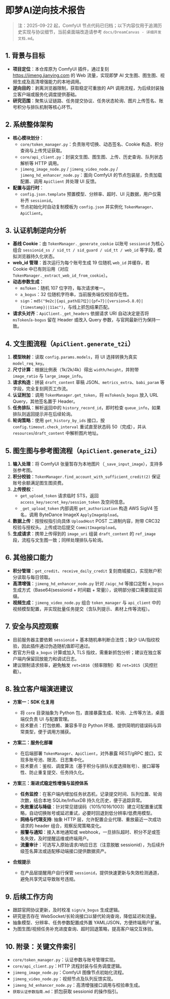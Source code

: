 # 即梦AI逆向技术报告

> 注：2025-09-22 起，ComfyUI 节点代码已归档；以下内容仅用于追溯历史实现与协议细节，当前桌面端改造请参考 `docs/DreamCanvas - 详细开发文档.md`。

## 1. 背景与目标
- **项目定位**：本仓库原为 ComfyUI 插件，通过复刻 https://jimeng.jianying.com 的 Web 流量，实现即梦 AI 文生图、图生图、视频生成及高清增强能力的本地调用。
- **逆向目的**：剥离浏览器限制，获取稳定可重放的 API 调用流程，为后续封装独立客户端或服务化调度提供基础。
- **研究范围**：聚焦认证链路、任务提交协议、任务状态轮询、图片上传签名、账号积分与排队机制等核心环节。

## 2. 系统整体架构
- **核心模块划分**：
  - `core/token_manager.py`：负责账号切换、动态签名、Cookie 构造、积分查询与上传凭证获取。
  - `core/api_client.py`：封装文生图、图生图、上传、历史查询、队列状态解析等 HTTP 调用。
  - `jimeng_image_node.py` / `jimeng_video_node.py` / `jimeng_hd_enhancer_node.py`：面向 ComfyUI 的节点包装层，负责加载配置、调用 `ApiClient` 并处理 UI 反馈。
- **配置与运行时**：
  - `config.json.template` 预置模型、分辨率、超时、UI 元数据，用户仅需补齐 `sessionid`。
  - 节点初始化时自动复制模板为 `config.json` 并实例化 `TokenManager`、`ApiClient`。

## 3. 认证机制逆向分析
- **基线 Cookie**：由 `TokenManager._generate_cookie` 以账号 `sessionid` 为核心组合 `sessionid_ss / sid_tt / sid_guard / uid_tt / web_id` 等字段，模拟浏览器持久化状态。
- **web_id 管理**：首次运行为每个账号生成 19 位随机 `web_id` 并缓存，若 Cookie 中已有则沿用（对应 `TokenManager._extract_web_id_from_cookie`）。
- **动态参数生成**：
  - `msToken`：随机 107 位字符，每次请求唯一。
  - `a_bogus`：32 位随机字符串，当前服务端仅校验存在性。
  - `sign`：`md5("9e2c|{api_path后7位}|{pf=7}|{version=5.8.0}|{timestamp}||11ac")`，与线上抓包结果匹配。
- **请求头对齐**：`ApiClient._get_headers` 依据请求 URI 自动决定是否将 `msToken`/`a-bogus` 留在 Header 或改入 Query 参数，与官网最新行为保持一致。

## 4. 文生图流程（`ApiClient.generate_t2i`）
1. **模型映射**：读取 `config.params.models`，将 UI 选择转换为真实 `model_req_key`。
2. **尺寸计算**：根据比例表（1k/2k/4k）得出 `width/height`，并附带 `image_ratio` 与 `large_image_info`。
3. **请求构造**：拼装 `draft_content` 草稿 JSON、`metrics_extra`、`babi_param` 等字段，完全复刻网页工作流。
4. **认证附加**：调用 `TokenManager.get_token`，将 `msToken`/`a_bogus` 放入 URL Query，其他签名置于 Header。
5. **任务排队**：解析返回中的 `history_record_id`，即时检查 `queue_info`，如果排队则返回提示并在后续轮询。
6. **轮询策略**：使用 `get_history_by_ids` 接口，按 `config.timeout.check_interval` 重试直至状态码 50（完成），并从 `resources`/`draft_content` 中解析图片地址。

## 5. 图生图与参考图流程（`ApiClient.generate_i2i`）
1. **输入处理**：将 ComfyUI 张量暂存为本地图片（`_save_input_image`），支持多张参考图。
2. **积分校验**：`TokenManager.find_account_with_sufficient_credit(2)` 保证账号余额满足图生图资费。
3. **上传授权**：
   - `get_upload_token` 请求临时 STS，返回 `access_key/secret_key/session_token` 及空间信息。
   - `_get_upload_token` 内部调用 `get_authorization` 构造 AWS SigV4 签名，调用 ByteDance ImageX `ApplyImageUpload`。
4. **数据上传**：按授权指引向具体 `UploadHost` POST 二进制内容，附带 CRC32 校验与授权头。上传成功后提交 `CommitImageUpload`。
5. **生成请求**：携带上传得到的 `image_uri` 组装 `draft_content` 的 `ref_image` 段，流程与文生图一致；同样处理排队与轮询。

## 6. 其他接口能力
- **积分管理**：`get_credit`、`receive_daily_credit` 复刻商城接口，实现账户积分读取与每日领取。
- **高清增强**：`jimeng_hd_enhancer_node.py` 针对 `/aigc_hd` 等接口定制 `a_bogus` 生成方式（Base64(sessionid + 时间戳 + 常量)），说明部分接口需要固定前缀。
- **视频生成**：`jimeng_video_node.py` 组合 `token_manager` 与 `api_client` 中的视频模型配置，并实现批量任务提交（含队列提示、素材上传等流程）。

## 7. 安全与风控观察
- 目前服务器主要依赖 `sessionid` + 基本随机串判断合法性；缺少 UA/指纹校验，因此插件通过伪造随机值即可通过。
- 若官方升级 `a_bogus` 计算或加入 TLS 指纹，需重新抓包分析；建议在独立客户端内保留回放能力和调试日志。
- 建议限制请求频率，避免触发 `ret=1016`（频率限制）和 `ret=1015`（风控拦截）。

## 8. 独立客户端演进建议
- **方案一：SDK 化复用**
  - 将 `core` 目录抽象为 Python 包，直接暴露生成、轮询、上传等方法，桌面端仅负责 UI 与配置管理。
  - 技术要点：打包依赖、兼容多平台 Python 环境、提供简明的错误码与异常类型，便于调用方捕获。

- **方案二：服务化部署**
  - 在后端部署 `TokenManager`、`ApiClient`，对外暴露 REST/gRPC 接口，实现多账号池、限流、日志集中化。
  - 技术要点：鉴权、调度算法（基于积分与排队长度选择账号）、接口幂等性、防止重复提交、任务持久化。

- **方案三：渐进式稳定性增强与监控体系**
  - **任务监控**：在客户端内增加任务状态机，记录提交时间、队列位置、轮询次数，结合本地 SQLite/InfluxDB 持久化历史，便于追踪异常。
  - **失败重试与降级**：针对常见错误码（1015/1016/1003）建立可配置重试策略，自动切换账号或延迟重试，必要时回退到低分辨率/低费用模型。
  - **网络与代理支持**: 抽象 HTTP 层，允许配置企业代理、重放最近一次成功请求的 header 组合，观察反爬策略变化。
  - **报警与通知**：接入本地通知或 webhook，一旦排队超时、积分不足或签名失效，及时提醒运维或终端用户。
  - **流量审计**：可选写入原始请求/响应日志（注意脱敏 sessionid），为后续升级签名算法或适配移动端接口提供数据资产。

- **合规提示**
  - 在产品层提醒用户自行保管 `sessionid`，提供快速更新与失效检测通道，避免共享凭证导致账号违规。

## 9. 后续工作方向
- 跟踪官网协议更新，及时校准 `sign/a_bogus` 生成逻辑。
- 研究是否存在 WebSocket/长轮询接口以替代轮询查询，降低延迟和流量。
- 抽象模型、分辨率、任务参数配置成外置 YAML/JSON，方便终端用户扩展。
- 为图生图/视频任务补充进度查询、超时回退策略，提高客户端交互体验。

## 10. 附录：关键文件索引
- `core/token_manager.py`：认证参数与账号管理实现。
- `core/api_client.py`：HTTP 流程封装与任务调度逻辑。
- `jimeng_image_node.py`：ComfyUI 图像节点初始化流程。
- `jimeng_video_node.py`：视频节点及队列反馈实现。
- `jimeng_hd_enhancer_node.py`：高清增强接口调用与校验串生成。
- `获取认证参数指南.md`：抓包获取 sessionid 的操作指引。

